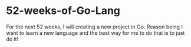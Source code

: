 # 52-weeks-of-Go-Lang
For the next 52 weeks, I will creating a new project in Go. Reason being I want to learn a new language and the best way for me to do that is to just do it!
